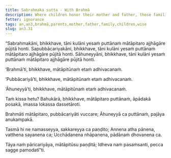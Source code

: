 ```yaml
---
title: Sabrahmaka sutta - With Brahmā
description: Where children honor their mother and father, those families are said to dwell with Brahmā.
fetter: ignorance
tags: an,an3,brahmā,parents,mother,father,family,children,wise
slug: an3.31
---
```


“Sabrahmakāni, bhikkhave, tāni kulāni yesaṁ puttānaṁ mātāpitaro ajjhāgāre pūjitā honti. Sapubbācariyakāni, bhikkhave, tāni kulāni yesaṁ puttānaṁ mātāpitaro ajjhāgāre pūjitā honti. Sāhuneyyāni, bhikkhave, tāni kulāni yesaṁ puttānaṁ mātāpitaro ajjhāgāre pūjitā honti.

‘Brahmā’ti, bhikkhave, mātāpitūnaṁ etaṁ adhivacanaṁ.

‘Pubbācariyā’ti, bhikkhave, mātāpitūnaṁ etaṁ adhivacanaṁ.

‘Āhuneyyā’ti, bhikkhave, mātāpitūnaṁ etaṁ adhivacanaṁ.

Taṁ kissa hetu? Bahukārā, bhikkhave, mātāpitaro puttānaṁ, āpādakā posakā, imassa lokassa dassetāroti.

Brahmāti mātāpitaro,
pubbācariyāti vuccare;
Āhuneyyā ca puttānaṁ,
pajāya anukampakā.

Tasmā hi ne namasseyya,
sakkareyya ca paṇḍito;
Annena atha pānena,
vatthena sayanena ca;
Ucchādanena nhāpanena,
pādānaṁ dhovanena ca.

Tāya naṁ pāricariyāya,
mātāpitūsu paṇḍitā;
Idheva naṁ pasaṁsanti,
pecca sagge pamodatī”ti.
